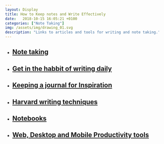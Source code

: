 ```yaml
---
layout: Display
title: How to Keep notes and Write Effectively
date:   2018-10-15 16:05:21 +0100
categories: ["Note Taking"]
img: /assets/img/drawing_01.svg
description: "Links to articles and tools for writing and note taking."
---
```



<ul>
<li>
<a href="https://www.cultofpedagogy.com/note-taking/" target="_blank"><h2>Note taking</h2>
</a>
</li>
<li>
<a href="https://dariusforoux.com/daily-writing-habit/" target="_blank"><h2>Get in the habbit of writing daily</h2>
</a>
</li>
<li>
<a href="https://medium.com/thrive-global/start-journaling-54ea2edb104" target="_blank"><h2>Keeping a journal for Inspiration</h2>
</a>
</li>
<li>
<a href="https://writingcenter.fas.harvard.edu/pages/strategies-essay-writing" target="_blank">
<h2>Harvard writing techniques</h2>
</a>
</li>
<li>
<a href="http://nymag.com/strategist/article/best-notebooks-lined-grids-dotted-blank.html" target="_blank"><h2>Notebooks</h2>
</a>
</li>
<li>
<a href="https://zapier.com/blog/best-productivity-apps/" target="_blank"><h2>Web, Desktop and Mobile Productivity tools</h2>
</a>
</li>
</ul>
